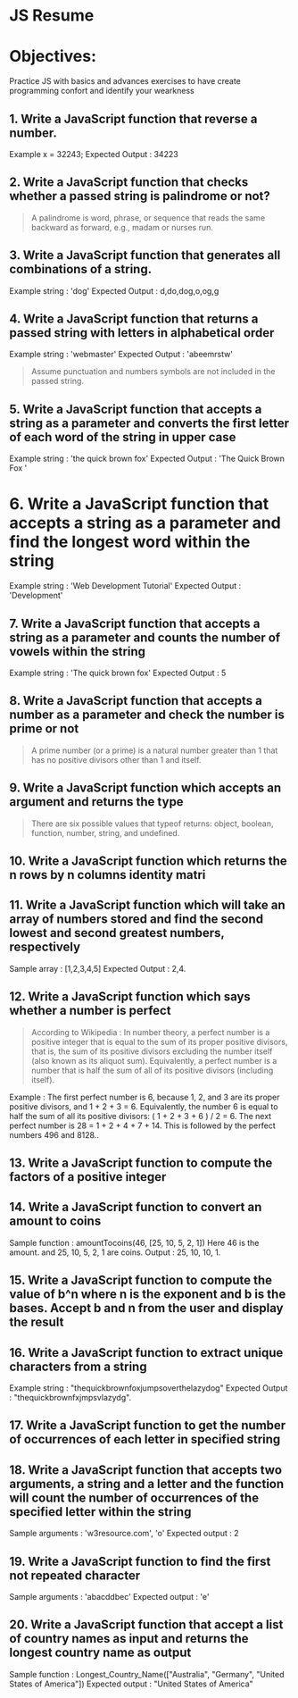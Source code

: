 # JS Resume

# Objectives:

Practice JS with basics and advances exercises to have create programming confort and identify your wearkness 

## 1. Write a JavaScript function that reverse a number.

Example x = 32243;
Expected Output : 34223

## 2. Write a JavaScript function that checks whether a passed string is palindrome or not?

> A palindrome is word, phrase, or sequence that reads the same backward as forward, e.g., madam or nurses run.

## 3. Write a JavaScript function that generates all combinations of a string.

Example string : 'dog'
Expected Output : d,do,dog,o,og,g

## 4. Write a JavaScript function that returns a passed string with letters in alphabetical order

Example string : 'webmaster'
Expected Output : 'abeemrstw'

> Assume punctuation and numbers symbols are not included in the passed string.

## 5. Write a JavaScript function that accepts a string as a parameter and converts the first letter of each word of the string in upper case

Example string : 'the quick brown fox'
Expected Output : 'The Quick Brown Fox '

# 6. Write a JavaScript function that accepts a string as a parameter and find the longest word within the string

Example string : 'Web Development Tutorial'
Expected Output : 'Development'

## 7. Write a JavaScript function that accepts a string as a parameter and counts the number of vowels within the string

Example string : 'The quick brown fox'
Expected Output : 5

## 8. Write a JavaScript function that accepts a number as a parameter and check the number is prime or not

> A prime number (or a prime) is a natural number greater than 1 that has no positive divisors other than 1 and itself.

## 9. Write a JavaScript function which accepts an argument and returns the type

> There are six possible values that typeof returns: object, boolean, function, number, string, and undefined.

## 10. Write a JavaScript function which returns the n rows by n columns identity matri

## 11. Write a JavaScript function which will take an array of numbers stored and find the second lowest and second greatest numbers, respectively

Sample array : [1,2,3,4,5]
Expected Output : 2,4.

## 12. Write a JavaScript function which says whether a number is perfect

> According to Wikipedia : In number theory, a perfect number is a positive integer that is equal to the sum of its proper positive divisors, that is, the sum of its positive divisors excluding the number itself (also known as its aliquot sum). Equivalently, a perfect number is a number that is half the sum of all of its positive divisors (including itself).

Example : The first perfect number is 6, because 1, 2, and 3 are its proper positive divisors, and 1 + 2 + 3 = 6. Equivalently, the number 6 is equal to half the sum of all its positive divisors: ( 1 + 2 + 3 + 6 ) / 2 = 6. The next perfect number is 28 = 1 + 2 + 4 + 7 + 14. This is followed by the perfect numbers 496 and 8128..

## 13. Write a JavaScript function to compute the factors of a positive integer

## 14. Write a JavaScript function to convert an amount to coins

Sample function : amountTocoins(46, [25, 10, 5, 2, 1])
Here 46 is the amount. and 25, 10, 5, 2, 1 are coins.
Output : 25, 10, 10, 1.

## 15. Write a JavaScript function to compute the value of b^n where n is the exponent and b is the bases. Accept b and n from the user and display the result

## 16. Write a JavaScript function to extract unique characters from a string

Example string : "thequickbrownfoxjumpsoverthelazydog"
Expected Output : "thequickbrownfxjmpsvlazydg".

## 17. Write a JavaScript function to  get the number of occurrences of each letter in specified string

## 18. Write a JavaScript function that accepts two arguments, a string and a letter and the function will count the number of occurrences of the specified letter within the string

Sample arguments : 'w3resource.com', 'o'
Expected output : 2

## 19. Write a JavaScript function to find the first not repeated character

Sample arguments : 'abacddbec'
Expected output : 'e'

## 20. Write a JavaScript function that accept a list of country names as input and returns the longest country name as output

Sample function : Longest_Country_Name(["Australia", "Germany", "United States of America"])
Expected output : "United States of America"
